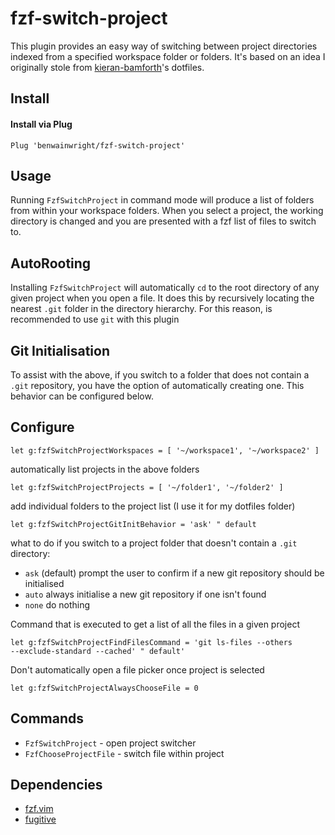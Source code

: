 # fzf-switch-project

This plugin provides an easy way of switching between project directories
indexed from a specified workspace folder or folders. It's based on an idea I
originally stole from [kieran-bamforth](https://github.com/kieran-bamforth)'s
dotfiles.

## Install

#### Install via Plug

```vim
Plug 'benwainwright/fzf-switch-project'
```

## Usage

Running `FzfSwitchProject` in command mode will produce a list of folders from
within your workspace folders. When you select a project, the working directory
is changed and you are presented with a fzf list of files to switch to.

## AutoRooting

Installing `FzfSwitchProject` will automatically `cd` to the root directory of
any given project when you open a file. It does this by recursively locating the
nearest `.git` folder in the directory hierarchy. For this reason, is
recommended to use `git` with this plugin

## Git Initialisation

To assist with the above, if you switch to a folder that does not contain a
`.git` repository, you have the option of automatically creating one. This
behavior can be configured below.

## Configure

```vim
let g:fzfSwitchProjectWorkspaces = [ '~/workspace1', '~/workspace2' ]
```

automatically list projects in the above folders

```vim
let g:fzfSwitchProjectProjects = [ '~/folder1', '~/folder2' ]
```

add individual folders to the project list (I use it for my
dotfiles folder)

```vim
let g:fzfSwitchProjectGitInitBehavior = 'ask' " default
```

what to do if you switch to a project folder that doesn't contain a `.git`
directory:

- `ask` (default) prompt the user to confirm if a new git repository should be
  initialised
- `auto` always initialise a new git repository if one isn't found
- `none` do nothing

Command that is executed to get a list of all the files in a given project

```vim
let g:fzfSwitchProjectFindFilesCommand = 'git ls-files --others
--exclude-standard --cached' " default'
```

Don't automatically open a file picker once project is selected

```vim
let g:fzfSwitchProjectAlwaysChooseFile = 0
```

## Commands

- `FzfSwitchProject` - open project switcher
- `FzfChooseProjectFile` - switch file within project

## Dependencies

- [fzf.vim](https://github.com/junegunn/fzf.vim)
- [fugitive](https://github.com/tpope/vim-fugitive)
